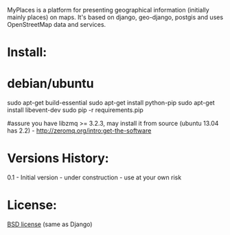MyPlaces is a platform for presenting geographical information (initially mainly places) on maps.
It's based on django, geo-django, postgis and uses OpenStreetMap data and services.


Install:
========
 # debian/ubuntu 
 sudo apt-get build-essential
 sudo apt-get install python-pip
 sudo apt-get install libevent-dev
 sudo pip -r requirements.pip

 #assure you have libzmq >= 3.2.3, may install it from source (ubuntu 13.04 has 2.2) - http://zeromq.org/intro:get-the-software
 
Versions History:
=================

0.1 - Initial version - under construction - use at your own risk 

License:
=========
[BSD license](http://opensource.org/licenses/BSD-3-Clause) (same as Django)
